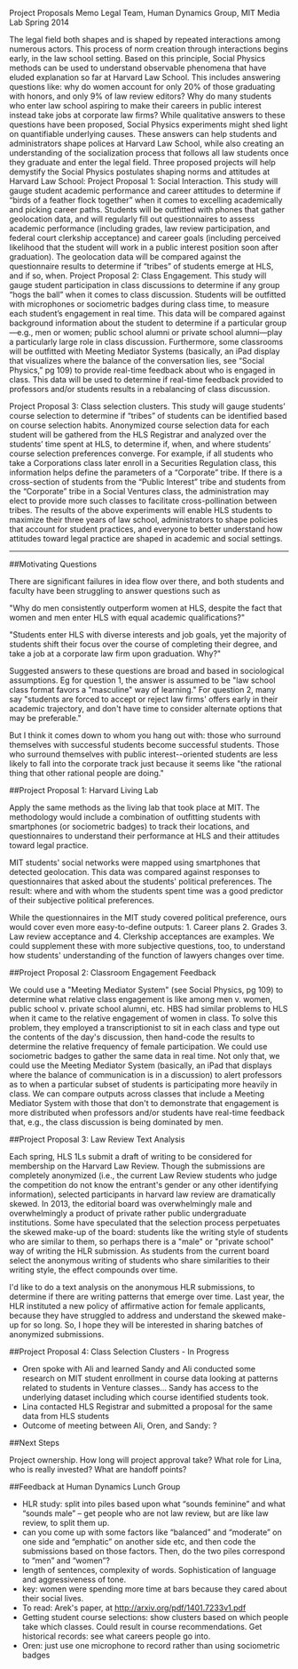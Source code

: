 
Project Proposals Memo
Legal Team, Human Dynamics Group, MIT Media Lab
Spring 2014

The legal field both shapes and is shaped by repeated interactions among numerous actors. This process of norm creation through interactions begins early, in the law school setting. Based on this principle, Social Physics methods can be used to understand observable phenomena that have eluded explanation so far at Harvard Law School. This includes answering questions like: why do women account for only 20% of those graduating with honors, and only 9% of law review editors? Why do many students who enter law school aspiring to make their careers in public interest instead take jobs at corporate law firms?
While qualitative answers to these questions have been proposed, Social Physics experiments might shed light on quantifiable underlying causes. These answers can help students and administrators shape polices at Harvard Law School, while also creating an understanding of the socialization process that follows all law students once they graduate and enter the legal field. Three proposed projects will help demystify the Social Physics postulates shaping norms and attitudes at Harvard Law School:
Project Proposal 1: Social Interaction. This study will gauge student academic performance and career attitudes to determine if “birds of a feather flock together” when it comes to excelling academically and picking career paths. Students will be outfitted with phones that gather geolocation data, and will regularly fill out questionnaires to assess academic performance (including grades, law review participation, and federal court clerkship acceptance) and career goals (including perceived likelihood that the student will work in a public interest position soon after graduation). The geolocation data will be compared against the questionnaire results to determine if “tribes” of students emerge at HLS, and if so, when.
Project Proposal 2: Class Engagement. This study will gauge student participation in class discussions to determine if any group “hogs the ball” when it comes to class discussion. Students will be outfitted with microphones or sociometric badges during class time, to measure each student’s engagement in real time. This data will be compared against background information about the student to determine if a particular group—e.g., men or women; public school alumni or private school alumni—play a particularly large role in class discussion. Furthermore, some classrooms will be outfitted with Meeting Mediator Systems (basically, an iPad display that visualizes where the balance of the conversation lies, see “Social Physics,” pg 109) to provide real-time feedback about who is engaged in class. This data will be used to determine if real-time feedback provided to professors and/or students results in a rebalancing of class discussion.

Project Proposal 3: Class selection clusters. This study will gauge students’ course selection to determine if “tribes” of students can be identified based on course selection habits. Anonymized course selection data for each student will be gathered from the HLS Registrar and analyzed over the students’ time spent at HLS, to determine if, when, and where students’ course selection preferences converge. For example, if all students who take a Corporations class later enroll in a Securities Regulation class, this information helps define the parameters of a “Corporate” tribe. If there is a cross-section of students from the “Public Interest” tribe and students from the “Corporate” tribe in a Social Ventures class, the administration may elect to provide more such classes to facilitate cross-pollination between tribes. 
The results of the above experiments will enable HLS students to maximize their three years of law school, administrators to shape policies that account for student practices, and everyone to better understand how attitudes toward legal practice are shaped in academic and social settings.




------------------------------------------------------
##Motivating Questions

There are significant failures in idea flow over there, and both students and faculty have been struggling to answer questions such as

"Why do men consistently outperform women at HLS, despite the fact that women and men enter HLS with equal academic qualifications?" 

"Students enter HLS with diverse interests and job goals, yet the majority of students shift their focus over the course of completing their degree, and take a job at a corporate law firm upon graduation. Why?"

Suggested answers to these questions are broad and based in sociological assumptions. Eg for question 1, the answer is assumed to be "law school class format favors a "masculine" way of learning." For question 2, many say "students are forced to accept or reject law firms' offers early in their academic trajectory, and don't have time to consider alternate options that may be preferable."

But I think it comes down to whom you hang out with: those who surround themselves with successful students become successful students. Those who surround themselves with public interest--oriented students are less likely to fall into the corporate track just because it seems like "the rational thing that other rational people are doing."

##Project Proposal 1: Harvard Living Lab

Apply the same methods as the living lab that took place at MIT. The methodology would include a combination of outfitting students with smartphones (or sociometric badges) to track their locations, and questionnaires to understand their performance at HLS and their attitudes toward legal practice.

MIT students' social networks were mapped using smartphones that detected geolocation. This data was compared against responses to questionnaires that asked about the students' political preferences. The result: where and with whom the students spent time was a good predictor of their subjective political preferences.

While the questionnaires in the MIT study covered political preference, ours would cover even more easy-to-define outputs: 1. Career plans 2. Grades 3. Law review acceptance and 4. Clerkship acceptances are examples. We could supplement these with more subjective questions, too, to understand how students' understanding of the function of lawyers changes over time.

##Project Proposal 2: Classroom Engagement Feedback 

We could use a "Meeting Mediator System" (see Social Physics, pg 109) to determine what relative class engagement is like among men v. women, public school v. private school alumni, etc. HBS had similar problems to HLS when it came to the relative engagement of women in class. To solve this problem, they employed a transcriptionist to sit in each class and type out the contents of the day's discussion, then hand-code the results to determine the relative frequency of female participation. We could use sociometric badges to gather the same data in real time. Not only that, we could use the Meeting Mediator System (basically, an iPad that displays where the balance of communication is in a discussion) to alert professors as to when a particular subset of students is participating more heavily in class. We can compare outputs across classes that include a Meeting Mediator System with those that don't to demonstrate that engagement is more distributed when professors and/or students have real-time feedback that, e.g., the class discussion is being dominated by men.

##Project Proposal 3: Law Review Text Analysis 

Each spring, HLS 1Ls submit a draft of writing to be considered for membership on the Harvard Law Review. Though the submissions are completely anonymized (i.e., the current Law Review students who judge the competition do not know the entrant's gender or any other identifying information), selected participants in harvard law review are dramatically skewed. In 2013, the editorial board was overwhelmingly male and overwhelmingly a product of private rather public undergraduate institutions. Some have speculated that the selection process perpetuates the skewed make-up of the board: students like the writing style of students who are similar to them, so perhaps there is a "male" or "private school" way of writing the HLR submission. As students from the current board select the anonymous writing of students who share similarities to their writing style, the effect compounds over time. 

I'd like to do a text analysis on the anonymous HLR submissions, to determine if there are writing patterns that emerge over time. Last year, the HLR instituted a new policy of affirmative action for female applicants, because they have struggled to address and understand the skewed make-up for so long. So, I hope they will be interested in sharing batches of anonymized submissions. 

##Project Proposal 4: Class Selection Clusters - In Progress

* Oren spoke with Ali and learned Sandy and Ali conducted some research on MIT student enrollment in course data looking at patterns related to students in Venture classes... Sandy has access to the underlying dataset including which course identified students took.  
* Lina contacted HLS Registrar and submitted a proposal for the same data from HLS students 
* Outcome of meeting between Ali, Oren, and Sandy: ?


##Next Steps

Project ownership. How long will project approval take? What role for Lina, who is really invested? What are handoff points?   

##Feedback at Human Dynamics Lunch Group
* HLR study: split into piles based upon what “sounds feminine” and what “sounds male” – get people who are not law review, but are like law review, to split them up. 
* can you come up with some factors like “balanced”  and “moderate” on one side and “emphatic” on another side etc, and then code the submissions based on those factors. Then, do the two piles correspond to “men” and “women”?
* length of sentences, complexity of words. Sophistication of language and aggressiveness of tone.
* key: women were spending more time at bars because they cared about their social lives.
* To read: Arek's paper, at http://arxiv.org/pdf/1401.7233v1.pdf
* Getting student course selections: show clusters based on which people take which classes. Could result in course recommendations. Get historical records: see what careers people go into.
* Oren: just use one microphone to record rather than using sociometric badges 



